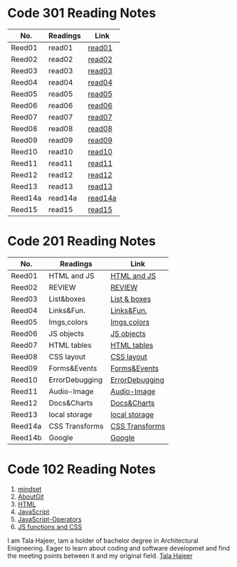 # Code 301 Reading Notes

|   No.   |   Readings   |            Link            |
|   ---   |      ---     |              ---           |
| Reed01  |    read01    |   [read01](301/read01.md)  |   
| Reed02  |    read02    |   [read02](301/read02.md)  | 
| Reed03  |    read03    |   [read03](301/read03.md)  |
| Reed04  |    read04    |   [read04](301/read04.md)  | 
| Reed05  |    read05    |   [read05](301/read05.md)  |
| Reed06  |    read06    |   [read06](301/read06.md)  |
| Reed07  |    read07    |   [read07](301/read07.md)  |
| Reed08  |    read08    |   [read08](301/read08.md)  |
| Reed09  |    read09    |   [read09](301/read09.md)  |
| Reed10  |    read10    |   [read10](301/read10.md)  |
| Reed11  |    read11    |   [read11](301/read11.md)  |
| Reed12  |    read12    |   [read12](301/read12.md)  |
| Reed13  |    read13    |   [read13](301/read13.md)  |
| Reed14a |    read14a   | [read14a](301/read14a.md)  |
| Reed15  |    read15    |   [read15](301/read15.md)  |


# Code 201 Reading Notes

|   No.   |   Readings   |            Link            |
|   ---   |      ---     |              ---           |
| Reed01  |  HTML and JS | [HTML and JS](201/read01)  |   
| Reed02  |    REVIEW    |     [REVIEW](201/read02)   |   
| Reed03  |  List&boxes  | [List & boxes](201/read03) |   
| Reed04  |  Links&Fun.  |  [Links&Fun.](201/read04)  |  
| Reed05  | Imgs,colors  |  [Imgs,colors](201/read05) |  
| Reed06  |  JS objects  |  [JS objects](201/read06)  |  
| Reed07  | HTML tables  | [HTML tables](201/read07)  |  
| Reed08  |  CSS layout  | [CSS layout ](201/read08)  |  
| Reed09  | Forms&Events |[Forms&Events](201/read09)  | 
| Reed10  |ErrorDebugging|[ErrorDebugging](201/read10)|   
| Reed11  | Audio-Image  |  [Audio-Image](201/read11) |  
| Reed12  |  Docs&Charts | [Docs&Charts](201/read12)  |  
| Reed13  |local storage |[local storage](201/read13) |  
| Reed14a |CSS Transforms|[CSS Transforms](201/read14)| 
| Reed14b |    Google     |   [Google ](201/read15)   |  


# Code 102 Reading Notes
1. [mindset](102/read01a)
2. [AboutGit](102/read02b)
3. [HTML](102/read03a)
4. [JavaScript](102/read04a)
5. [JavaScript-Operators](102/read05a)
6. [JS functions and CSS](102/read06a)


I am Tala Hajeer, Iam a holder of bachelor degree in Architectural Enigneering. Eager to learn about coding and software developmet and find the meeting points between it and my original field.
[Tala Hajeer](https://github.com/talahajeer) 
